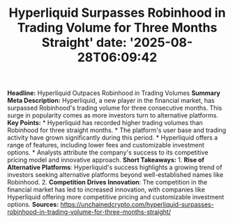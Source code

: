 ﻿---
title: "Hyperliquid Surpasses Robinhood in Trading Volume for Three Months Straight'
date: '2025-08-28T06:09:42"
category: "Markets"
summary: ""
slug: "hyperliquid surpasses robinhood in trading volume for three "
source_urls:
  - "https://unchainedcrypto.com/hyperliquid-surpasses-robinhood-in-trading-volume-for-three-months-straight/"
seo:
  title: "Hyperliquid Surpasses Robinhood in Trading Volume for Three Months Straight | Hash n Hedge'
  description: '"
  keywords: ["news", "markets", "brief"]
---
**Headline:** Hyperliquid Outpaces Robinhood in Trading Volumes  **Summary Meta Description:** Hyperliquid, a new player in the financial market, has surpassed Robinhood's trading volume for three consecutive months. This surge in popularity comes as more investors turn to alternative platforms.  **Key Points:**  * Hyperliquid has recorded higher trading volumes than Robinhood for three straight months. * The platform's user base and trading activity have grown significantly during this period. * Hyperliquid offers a range of features, including lower fees and customizable investment options. * Analysts attribute the company's success to its competitive pricing model and innovative approach.  **Short Takeaways:**  1. **Rise of Alternative Platforms**: Hyperliquid's success highlights a growing trend of investors seeking alternative platforms beyond well-established names like Robinhood. 2. **Competition Drives Innovation**: The competition in the financial market has led to increased innovation, with companies like Hyperliquid offering more competitive pricing and customizable investment options.  **Sources:** https://unchainedcrypto.com/hyperliquid-surpasses-robinhood-in-trading-volume-for-three-months-straight/ 
